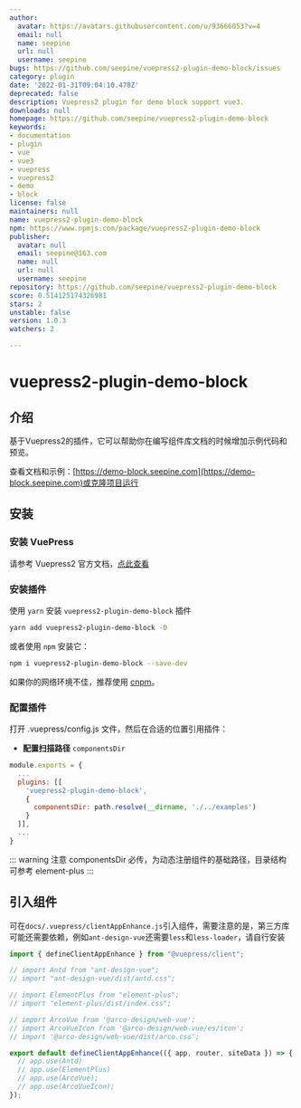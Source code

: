 ```yaml
---
author:
  avatar: https://avatars.githubusercontent.com/u/93666053?v=4
  email: null
  name: seepine
  url: null
  username: seepine
bugs: https://github.com/seepine/vuepress2-plugin-demo-block/issues
category: plugin
date: '2022-01-31T09:04:10.478Z'
deprecated: false
description: Vuepress2 plugin for demo block support vue3.
downloads: null
homepage: https://github.com/seepine/vuepress2-plugin-demo-block
keywords:
- documentation
- plugin
- vue
- vue3
- vuepress
- vuepress2
- demo
- block
license: false
maintainers: null
name: vuepress2-plugin-demo-block
npm: https://www.npmjs.com/package/vuepress2-plugin-demo-block
publisher:
  avatar: null
  email: seepine@163.com
  name: null
  url: null
  username: seepine
repository: https://github.com/seepine/vuepress2-plugin-demo-block
score: 0.514125174326981
stars: 2
unstable: false
version: 1.0.3
watchers: 2

---
```


# vuepress2-plugin-demo-block
## 介绍
基于Vuepress2的插件，它可以帮助你在编写组件库文档的时候增加示例代码和预览。

查看文档和示例：[https://demo-block.seepine.com](https://demo-block.seepine.com)或克隆项目运行

## 安装

### 安装 VuePress

请参考 Vuepress2 官方文档，[点此查看](https://v2.vuepress.vuejs.org/zh/guide/getting-started.html)

### 安装插件

使用 `yarn` 安装 `vuepress2-plugin-demo-block` 插件

```bash
yarn add vuepress2-plugin-demo-block -D
```

或者使用 `npm` 安装它：

```bash
npm i vuepress2-plugin-demo-block --save-dev
```

如果你的网络环境不佳，推荐使用 [cnpm](https://github.com/cnpm/cnpm)。

### 配置插件

打开 .vuepress/config.js 文件，然后在合适的位置引用插件：

- **配置扫描路径** `componentsDir`

```js
module.exports = {
  ...
  plugins: [[
    'vuepress2-plugin-demo-block',
    {
      componentsDir: path.resolve(__dirname, './../examples')
    }
  ]],
  ...
}
```
::: warning 注意
componentsDir 必传，为动态注册组件的基础路径，目录结构可参考 element-plus
:::

## 引入组件
可在`docs/.vuepress/clientAppEnhance.js`引入组件，需要注意的是，第三方库可能还需要依赖，例如`ant-design-vue`还需要`less`和`less-loader`，请自行安装

```js
import { defineClientAppEnhance } from "@vuepress/client";

// import Antd from "ant-design-vue";
// import "ant-design-vue/dist/antd.css";

// import ElementPlus from "element-plus";
// import "element-plus/dist/index.css";

// import ArcoVue from '@arco-design/web-vue';
// import ArcoVueIcon from '@arco-design/web-vue/es/icon';
// import '@arco-design/web-vue/dist/arco.css';

export default defineClientAppEnhance(({ app, router, siteData }) => {
  // app.use(Antd)
  // app.use(ElementPlus)
  // app.use(ArcoVue);
  // app.use(ArcoVueIcon);
});
```
